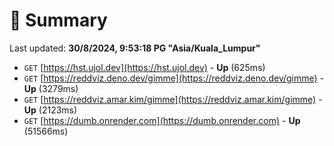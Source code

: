# 📖 Summary
Last updated: **30/8/2024, 9:53:18 PG "Asia/Kuala_Lumpur"**

- `GET` [https://hst.ujol.dev](https://hst.ujol.dev) - **Up** (625ms)
- `GET` [https://reddviz.deno.dev/gimme](https://reddviz.deno.dev/gimme) - **Up** (3279ms)
- `GET` [https://reddviz.amar.kim/gimme](https://reddviz.amar.kim/gimme) - **Up** (2123ms)
- `GET` [https://dumb.onrender.com](https://dumb.onrender.com) - **Up** (51566ms)
